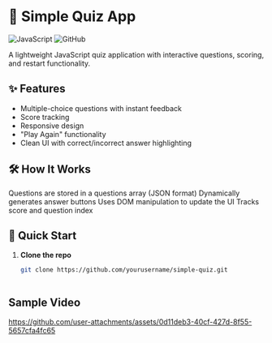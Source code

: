 # 📝 Simple Quiz App 


![JavaScript](https://img.shields.io/badge/JavaScript-ES6+-F7DF1E?logo=javascript&logoColor=black)
![GitHub](https://img.shields.io/badge/GitHub-Open%20Source-181717?logo=github)

A lightweight JavaScript quiz application with interactive questions, scoring, and restart functionality.


## ✨ Features
- Multiple-choice questions with instant feedback
- Score tracking
- Responsive design
- "Play Again" functionality
- Clean UI with correct/incorrect answer highlighting
  
## 🛠️ How It Works
Questions are stored in a questions array (JSON format)
Dynamically generates answer buttons
Uses DOM manipulation to update the UI
Tracks score and question index



## 🚀 Quick Start
1. **Clone the repo**
   ```bash
   git clone https://github.com/yourusername/simple-quiz.git



## Sample Video


https://github.com/user-attachments/assets/0d11deb3-40cf-427d-8f55-5657cfa4fc65


